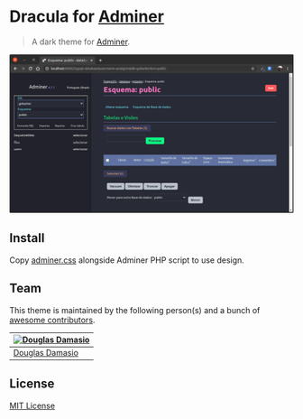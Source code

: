 # Dracula for [Adminer](https://www.adminer.org/)

> A dark theme for [Adminer](https://www.adminer.org/).

![Screenshot](./screenshot.png)

## Install

Copy [adminer.css](.theme/adminer.css) alongside Adminer PHP script to use design.

## Team

This theme is maintained by the following person(s) and a bunch of [awesome contributors](https://github.com/dracula/template/graphs/contributors).

|[![Douglas Damasio](https://avatars1.githubusercontent.com/u/57931045?s=70&u=c24a9ea2ba77986b905813280b3b87c15acc1f9b&v=4)](https://github.com/douglasdamasio)|
|---|
|[Douglas Damasio](https://github.com/nesl247)|
## License

[MIT License](./LICENSE)